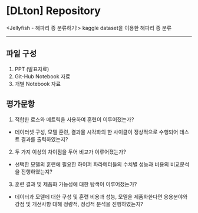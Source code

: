 # [DLton] Repository

<Jellyfish - 해파리 종 분류하기!> kaggle dataset을 이용한 해파리 종 분류

---

## 파일 구성
1. PPT (발표자료)
2. Git-Hub Notebook 자료
3. 개별 Notebook 자료

## 평가문항
1. 적합한 로스와 메트릭을 사용하여 훈련이 이루어졌는가?
  - 데이터셋 구성, 모델 훈련, 결과물 시각화의 한 사이클이 정상적으로 수행되어 테스트 결과를 출력하였는지?

2. 두 가지 이상의 차이점을 두어 비교가 이루어졌는가?
  - 선택한 모델의 훈련에 필요한 하이퍼 파라메터들의 수치별 성능과 비용의 비교분석을 진행하였는지?

3. 훈련 결과 및 제품화 가능성에 대한 탐색이 이루어졌는가?
  - 데이터과 모델에 대한 구성 및 훈련 비용과 성능, 모델을 제품화한다면 응용분야와 강점 및 개선사항 대해 정량적, 정성적 분석을 진행하였는지?
